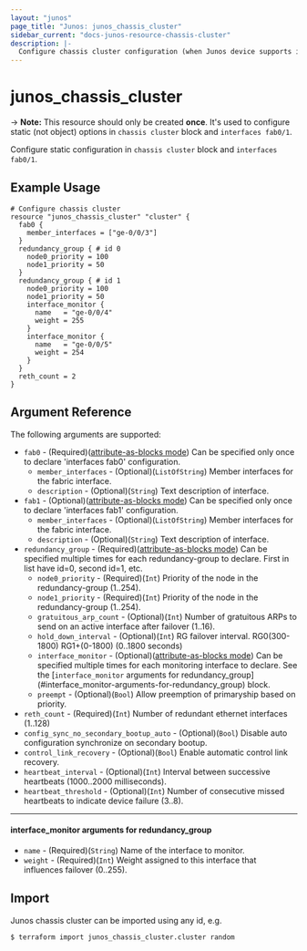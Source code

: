 ```yaml
---
layout: "junos"
page_title: "Junos: junos_chassis_cluster"
sidebar_current: "docs-junos-resource-chassis-cluster"
description: |-
  Configure chassis cluster configuration (when Junos device supports it)
---
```


# junos_chassis_cluster

-> **Note:** This resource should only be created **once**. It's used to configure static (not object) options in `chassis cluster` block and `interfaces fab0/1`.

Configure static configuration in `chassis cluster` block and `interfaces fab0/1`.

## Example Usage

```hcl
# Configure chassis cluster
resource "junos_chassis_cluster" "cluster" {
  fab0 {
    member_interfaces = ["ge-0/0/3"]
  }
  redundancy_group { # id 0
    node0_priority = 100
    node1_priority = 50
  }
  redundancy_group { # id 1
    node0_priority = 100
    node1_priority = 50
    interface_monitor {
      name   = "ge-0/0/4"
      weight = 255
    }
    interface_monitor {
      name   = "ge-0/0/5"
      weight = 254
    }
  }
  reth_count = 2
}
```

## Argument Reference

The following arguments are supported:

* `fab0` - (Required)([attribute-as-blocks mode](https://www.terraform.io/docs/configuration/attr-as-blocks.html)) Can be specified only once to declare 'interfaces fab0' configuration.
  * `member_interfaces` - (Optional)(`ListOfString`) Member interfaces for the fabric interface.
  * `description` - (Optional)(`String`) Text description of interface.
* `fab1` - (Optional)([attribute-as-blocks mode](https://www.terraform.io/docs/configuration/attr-as-blocks.html)) Can be specified only once to declare 'interfaces fab1' configuration.
  * `member_interfaces` - (Optional)(`ListOfString`) Member interfaces for the fabric interface.
  * `description` - (Optional)(`String`) Text description of interface.
* `redundancy_group` - (Required)([attribute-as-blocks mode](https://www.terraform.io/docs/configuration/attr-as-blocks.html)) Can be specified multiple times for each redundancy-group to declare. First in list have id=0, second id=1, etc.
  * `node0_priority` - (Required)(`Int`) Priority of the node in the redundancy-group (1..254).
  * `node1_priority` - (Required)(`Int`) Priority of the node in the redundancy-group (1..254).
  * `gratuitous_arp_count` - (Optional)(`Int`) Number of gratuitous ARPs to send on an active interface after failover (1..16).
  * `hold_down_interval` - (Optional)(`Int`) RG failover interval. RG0(300-1800) RG1+(0-1800) (0..1800 seconds)
  * `interface_monitor` - (Optional)([attribute-as-blocks mode](https://www.terraform.io/docs/configuration/attr-as-blocks.html)) Can be specified multiple times for each monitoring interface to declare. See the [`interface_monitor` arguments for redundancy_group] (#interface_monitor-arguments-for-redundancy_group) block.
  * `preempt` - (Optional)(`Bool`) Allow preemption of primaryship based on priority.
* `reth_count` - (Required)(`Int`) Number of redundant ethernet interfaces (1..128)
* `config_sync_no_secondary_bootup_auto` - (Optional)(`Bool`) Disable auto configuration synchronize on secondary bootup.
* `control_link_recovery` - (Optional)(`Bool`) Enable automatic control link recovery.
* `heartbeat_interval` - (Optional)(`Int`) Interval between successive heartbeats (1000..2000 milliseconds).
* `heartbeat_threshold` - (Optional)(`Int`) Number of consecutive missed heartbeats to indicate device failure (3..8).

---
#### interface_monitor arguments for redundancy_group
* `name` - (Required)(`String`) Name of the interface to monitor.
* `weight` - (Required)(`Int`) Weight assigned to this interface that influences failover (0..255).

## Import

Junos chassis cluster can be imported using any id, e.g.

```
$ terraform import junos_chassis_cluster.cluster random
```
